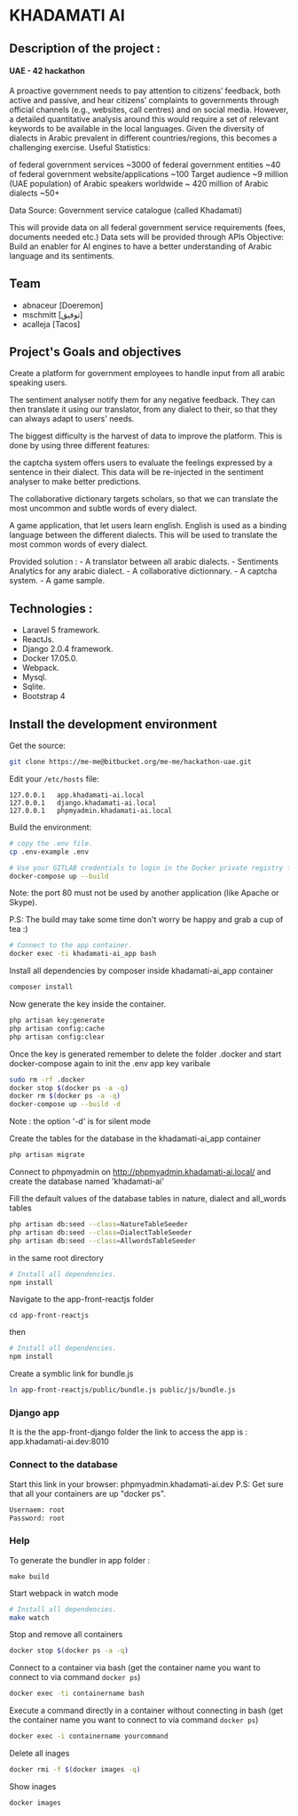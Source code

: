KHADAMATI AI
=========================


## Description of the project :

#### UAE - 42 hackathon 

A proactive government needs to pay attention to citizens’ feedback, both active and passive, and hear citizens’ complaints to governments through official channels (e.g., websites, call centres) and on social media. However, a detailed quantitative analysis around this would require a set of relevant keywords to be available in the local languages. 
Given the diversity of dialects in Arabic prevalent in different countries/regions, this becomes a challenging exercise.
Useful Statistics:

of federal government services ~3000
of federal government entities ~40
of federal government website/applications ~100
Target audience ~9 million (UAE population)
of Arabic speakers worldwide ~ 420 million
of Arabic dialects ~50+

Data Source: Government service catalogue (called Khadamati)

This will provide data on all federal government service requirements (fees, documents needed etc.)
Data sets will be provided through APIs
Objective: Build an enabler for AI engines to have a better understanding of Arabic language and its sentiments.


## Team 
 - abnaceur [Doeremon]
 - mschmitt [توفيق]
 - acalleja [Tacos]

## Project's Goals and objectives

Create a platform for government employees to handle input from all arabic speaking
users.

The sentiment analyser notify them for any negative feedback. They can then translate it
using our translator, from any dialect to their, so that they can always adapt to users'
needs.

The biggest difficulty is the harvest of data to improve the platform. This is done by
using three different features:

the captcha system offers users to evaluate the feelings expressed by a sentence in 
their dialect. This data will be re-injected in the sentiment analyser to make better
predictions.

The collaborative dictionary targets scholars, so that we can translate the most 
uncommon and subtle words of every dialect.

A game application, that let users learn english. English is used as a binding language
between the different dialects. This will be used to translate the most common words
of every dialect.


Provided solution : 
    - A translator between all arabic dialects.
    - Sentiments Analytics for any arabic dialect.
    - A collaborative dictionnary.
    - A captcha system.
    - A game sample.

## Technologies :
 - Laravel 5 framework.
 - ReactJs.
 - Django 2.0.4 framework.
 - Docker 17.05.0.
 - Webpack.
 - Mysql.
 - Sqlite.
 - Bootstrap 4
 
## Install the development environment

Get the source:

```bash
git clone https://me-me@bitbucket.org/me-me/hackathon-uae.git
```

Edit your `/etc/hosts` file:

```
127.0.0.1   app.khadamati-ai.local
127.0.0.1   django.khadamati-ai.local
127.0.0.1   phpmyadmin.khadamati-ai.local 
```

Build the environment:


```bash
# copy the .env file.
cp .env-example .env
```


```bash
# Use your GITLAB credentials to login in the Docker private registry for the project.
docker-compose up --build
```
Note: the port 80 must not be used by another application (like Apache or Skype).

P.S: The build may take some time don't worry be happy and grab a cup of tea :)


```bash
# Connect to the app container.
docker exec -ti khadamati-ai_app bash
```

Install all dependencies by composer inside khadamati-ai_app container


```bash
composer install
```

Now generate the key inside the container.

```bash
php artisan key:generate
php artisan config:cache
php artisan config:clear
```

Once the key is generated remember to delete the folder .docker
and start docker-compose again to init the .env app key varibale


```bash
sudo rm -rf .docker
docker stop $(docker ps -a -q)
docker rm $(docker ps -a -q)
docker-compose up --build -d
```

Note : the option '-d' is for silent mode 

Create the tables for the database in the khadamati-ai_app container

```bash
php artisan migrate
```

Connect to phpmyadmin on http://phpmyadmin.khadamati-ai.local/ 
and create the database named 'khadamati-ai'


Fill the default values of the database tables in nature, dialect and all_words tables

```bash
php artisan db:seed --class=NatureTableSeeder
php artisan db:seed --class=DialectTableSeeder
php artisan db:seed --class=AllwordsTableSeeder
```

 in the same root directory

```bash
# Install all dependencies.
npm install
```

Navigate to the app-front-reactjs folder 

```bash.
cd app-front-reactjs
```

then

```bash
# Install all dependencies.
npm install
```

Create a symblic link for bundle.js

```bash
ln app-front-reactjs/public/bundle.js public/js/bundle.js
```

### Django app 

It is the the app-front-django folder
the link to access the app is : app.khadamati-ai.dev:8010

### Connect to the database

Start this link in your browser: phpmyadmin.khadamati-ai.dev
P.S: Get sure that all your containers are up "docker ps".

```bash
Usernaem: root 
Password: root
```

### Help

To generate the bundler in app folder :
```bash.
make build
```

Start webpack in watch mode
```bash
# Install all dependencies.
make watch
```


Stop and remove all containers

```bash
docker stop $(docker ps -a -q)
```

Connect to a container via bash (get the container name you want to connect to via command `docker ps`)
```bash
docker exec -ti containername bash
```

Execute a command directly in a container without connecting in bash (get the container name you want to connect to via command `docker ps`)

```bash
docker exec -i containername yourcommand
```

Delete all inages 

```bash
docker rmi -f $(docker images -q)
```

Show inages 

```bash
docker images
```
